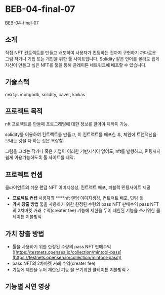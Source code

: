 # BEB-04-final-07
BEB-04-final-07
## 소개

 직접 NFT 컨트랙트를 만들고 배포하여 사용자가 민팅하는 것까지 구현하기 까다로운 그림 작가나 기업 또는 개인을 위한 툴 사이트입니다. Solidity 같은 언어를 몰라도 쉽게 자신이 만들고 싶은 NFT를 툴을 통해 클레이튼 네트워크에 배포할 수 있습니다.

## 기술스택

 next.js mongodb, solidity, caver, kaikas

## 프로젝트 목적

 nft 프로젝트를 만들때 프로그래밍에 대한 정보를 알아야 제작이 가능.

solidity를 이용하여 컨트랙트를 만들고, 이 컨트랙트를 배포한 후, 체인에 트랜잭션을 보내는 것을 다 하는 것은 복잡함.

그림을 그리는 작가나 혹은 기업이 이러한 기반지식이 없어도, nft를 발행하고, 민팅까지 쉽게 이용가능하도록 툴 사이트를 제작.

## 프로젝트 컨셉

 클라이언트의 쉬운 랜덤 NFT 이미지생성, 컨트랙트 배포, 퍼블릭 민팅사이트 제공

- **프로젝트 컨셉**
사용자의 ****nft 랜덤 이미지생성, 컨트랙트 배포, 민팅 툴
- **가치 창출 방법**
툴을 사용하기 위한 한정된 수량의 pass NFT 판매수익
pass NFT의 2차마켓 거래 수익(creater fee)
기능에 제한을 두어 제한된 기능을 쓰기위한 클레이튼 지불방식

## 가치 창출 방법

- 툴을 사용하기 위한 한정된 수량의 pass NFT 판매수익 ([https://testnets.opensea.io/collection/mintool-pass](https://testnets.opensea.io/collection/mintool-pass))
- pass NFT의 2차마켓 거래 수익(creater fee)
- 기능에 제한을 두어 제한된 기능
을 쓰기위한 클레이튼 지불방식
z
## 기능별 시연 영상

